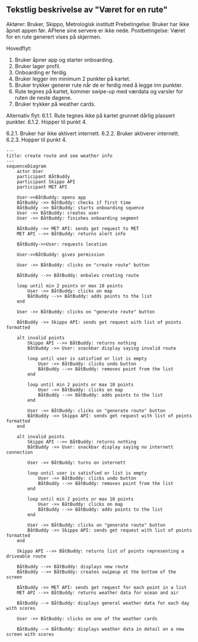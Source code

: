 Tekstlig beskrivelse av "Været for en rute"
-
Aktører: Bruker, Skippo, Metrologisk institutt
Prebetingelse: Bruker har ikke åpnet appen før. APIene sine servere er ikke nede.
Postbetingelse: Været for en rute generert vises på skjermen.

Hovedflyt: 
1. Bruker åpner app og starter onboarding.
2. Bruker lager profil.
3. Onboarding er ferdig.
4. Bruker legger inn minimum 2 punkter på kartet.
5. Bruker trykker generer rute når de er ferdig med å legge inn punkter.
6. Rute tegnes på kartet, kommer swipe-up med værdata og varsler for ruten de neste dagene.
7. Bruker trykker på weather cards.

Alternativ flyt:
6.1.1. Rute tegnes ikke på kartet grunnet dårlig plassert punkter.
6.1.2. Hopper til punkt 4.

6.2.1. Bruker har ikke aktivert internett.
6.2.2. Bruker aktiverer internett.
6.2.3. Hopper til punkt 4.



```mermaid
---
title: create route and see weather info
---
sequenceDiagram
    actor User
    participant BåtBuddy
    participant Skippo API
    participant MET API

    User->>BåtBuddy: opens app
    BåtBuddy ->> BåtBuddy: checks if first time
    BåtBuddy ->> BåtBuddy: starts onboarding squence
    User ->> BåtBuddy: creates user
    User ->> BåtBuddy: finishes onboarding segment

    BåtBuddy ->> MET API: sends get request to MET
    MET API -->> BåtBuddy: returns alert info

    BåtBuddy->>User: requests location

    User->>BåtBuddy: gives permission

    User ->> BåtBuddy: clicks on "create route" button

    BåtBuddy -->> BåtBuddy: enbales creating route

    loop until min 2 points or max 10 points 
        User ->> BåtBuddy: clicks on map
        BåtBuddy -->> BåtBuddy: adds points to the list
    end

    User ->> BåtBuddy: clicks on "generate route" button

    BåtBuddy ->> Skippo API: sends get request with list of points formatted  

    alt invalid points
        Skippo API -->> BåtBuddy: returns nothing
        BåtBuddy ->> User: snackbar display saying invalid route

        loop until user is satisfied or list is empty
            User ->> BåtBuddy: clicks undo button
            BåtBuddy -->> BåtBuddy: removes point from the list
        end

        loop until min 2 points or max 10 points 
            User ->> BåtBuddy: clicks on map
            BåtBuddy -->> BåtBuddy: adds points to the list
        end

        User ->> BåtBuddy: clicks on "generate route" button
        BåtBuddy ->> Skippo API: sends get request with list of points formatted 
    end

    alt invalid points
        Skippo API -->> BåtBuddy: returns nothing
        BåtBuddy ->> User: snackbar display saying no internett connection

        User ->> BåtBuddy: turns on internett

        loop until user is satisfied or list is empty
            User ->> BåtBuddy: clicks undo button
            BåtBuddy -->> BåtBuddy: removes point from the list
        end

        loop until min 2 points or max 10 points 
            User ->> BåtBuddy: clicks on map
            BåtBuddy -->> BåtBuddy: adds points to the list
        end

        User ->> BåtBuddy: clicks on "generate route" button
        BåtBuddy ->> Skippo API: sends get request with list of points formatted 
    end

    Skippo API -->> BåtBuddy: returns list of points representing a driveable route

    BåtBuddy -->> BåtBuddy: displays new route
    BåtBuddy -->> BåtBuddy: creates swipeup at the bottom of the screen

    BåtBuddy ->> MET API: sends get request for each point in a list
    MET API -->> BåtBuddy: returns weather data for ocean and air

    BåtBuddy --> BåtBuddy: displays general weather data for each day with scores

    User ->> BåtBuddy: clicks on one of the weather cards

    BåtBuddy --> BåtBuddy: displays weather data in detail on a new screen with scores

```